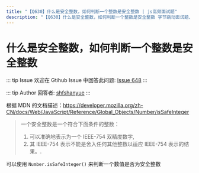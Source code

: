 ```yaml
---
title: "【Q630】什么是安全整数，如何判断一个整数是安全整数 | js高频面试题"
description: "【Q630】什么是安全整数，如何判断一个整数是安全整数 字节跳动面试题、阿里腾讯面试题、美团小米面试题。"
---
```


# 什么是安全整数，如何判断一个整数是安全整数

::: tip Issue
欢迎在 Gtihub Issue 中回答此问题: [Issue 648](https://github.com/shfshanyue/Daily-Question/issues/648)
:::

::: tip Author
回答者: [shfshanyue](https://github.com/shfshanyue)
:::

根据 MDN 的文档描述：<https://developer.mozilla.org/zh-CN/docs/Web/JavaScript/Reference/Global_Objects/Number/isSafeInteger>

> 一个安全整数是一个符合下面条件的整数：
>
> 1. 可以准确地表示为一个 IEEE-754 双精度数字,
> 1. 其 IEEE-754 表示不能是舍入任何其他整数以适应 IEEE-754 表示的结果。.

可以使用 `Number.isSafeInteger()` 来判断一个数值是否为安全整数
